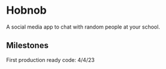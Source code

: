 # Hobnob
A social media app to chat with random people at your school.


## Milestones
First production ready code: 4/4/23

